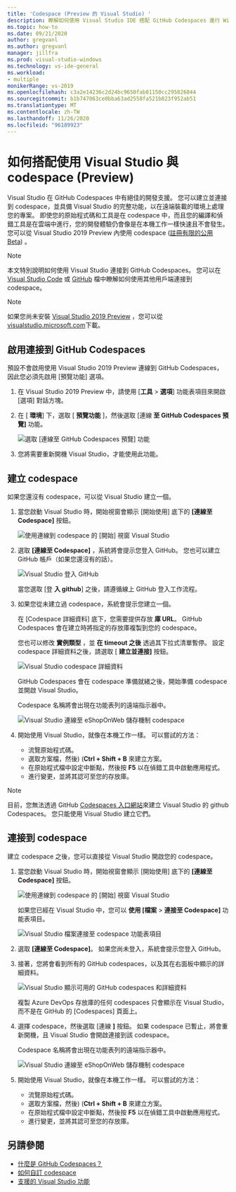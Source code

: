 ```yaml
---
title: 'Codespace (Preview 的 Visual Studio) '
description: 瞭解如何使用 Visual Studio IDE 搭配 GitHub Codespaces 進行 Windows 開發。
ms.topic: how-to
ms.date: 09/21/2020
author: gregvanl
ms.author: gregvanl
manager: jillfra
ms.prod: visual-studio-windows
ms.technology: vs-ide-general
ms.workload:
- multiple
monikerRange: vs-2019
ms.openlocfilehash: c3a2e14236c2d24bc9650fab81150cc295826844
ms.sourcegitcommit: b1b747063ce0bba63ad2558fa521b823f952ab51
ms.translationtype: MT
ms.contentlocale: zh-TW
ms.lasthandoff: 11/26/2020
ms.locfileid: "96189923"
---
```

# <a name="how-to-use-visual-studio-with-a-codespace-preview"></a>如何搭配使用 Visual Studio 與 codespace (Preview) 

Visual Studio 在 GitHub Codespaces 中有絕佳的開發支援。 您可以建立並連接到 codespace，並具備 Visual Studio 的完整功能，以在遠端裝載的環境上處理您的專案。 即使您的原始程式碼和工具是在 codespace 中，而且您的編譯和偵錯工具是在雲端中進行，您的開發體驗仍會像是在本機工作一樣快速且不會發生。 您可以從 Visual Studio 2019 Preview 內使用 codespace ([註冊有限的公用 Beta](https://github.com/features/codespaces/signup-vs)) 。

> [!NOTE]
> 本文特別說明如何使用 Visual Studio 連接到 GitHub Codespaces。 您可以在 [Visual Studio Code](https://docs.github.com/github/developing-online-with-codespaces/connecting-to-your-codespace-from-visual-studio-code) 或 [GitHub](https://docs.github.com/github/developing-online-with-codespaces/developing-in-a-codespace) 檔中瞭解如何使用其他用戶端連接到 codespace。

> [!NOTE]
> 如果您尚未安裝 [Visual Studio 2019 Preview](https://aka.ms/vspreview) ，您可以從 [visualstudio.microsoft.com](https://aka.ms/vspreview)下載。

## <a name="enable-connect-to-github-codespaces"></a>啟用連接到 GitHub Codespaces

預設不會啟用使用 Visual Studio 2019 Preview 連線到 GitHub Codespaces，因此您必須先啟用 [預覽功能] 選項。

1. 在 Visual Studio 2019 Preview 中，請使用 [**工具**  >  **選項**] 功能表項目來開啟 [選項] 對話方塊。

2. 在 [ **環境**] 下，選取 [ **預覽功能** ]，然後選取 [連線 **至 GitHub Codespaces 預覽]** 功能。

   ![選取 [連線至 GitHub Codespaces 預覽] 功能](media/connect-to-github-codespaces-preview-feature.png)

3. 您將需要重新開機 Visual Studio，才能使用此功能。

## <a name="create-a-codespace"></a>建立 codespace

如果您還沒有 codespace，可以從 Visual Studio 建立一個。

1. 當您啟動 Visual Studio 時，開始視窗會顯示 [開始使用] 底下的 **[連線至 Codespace]** 按鈕。

   ![使用連線到 codespace 的 [開始] 視窗 Visual Studio](media/visual-studio-start-window.png)

2. 選取 **[連線至 Codespace]** ，系統將會提示您登入 GitHub。 您也可以建立 GitHub 帳戶（如果您還沒有的話）。

   ![Visual Studio 登入 GitHub](media/visual-studio-sign-in-to-github.png)

   當您選取 [登 **入 github**] 之後，請遵循線上 GitHub 登入工作流程。

3. 如果您從未建立過 codespace，系統會提示您建立一個。

   在 [Codespace 詳細資料] 底下，您需要提供存放 **庫 URL**。 GitHub Codespaces 會在建立時將指定的存放庫複製到您的 codespace。

   您也可以修改 **實例類型** ，並 **在 timeout 之後** 透過其下拉式清單暫停。 設定 codespace 詳細資料之後，請選取 [ **建立並連接]** 按鈕。

   ![Visual Studio codespace 詳細資料](media/visual-studio-codespace-details.png)

   GitHub Codespaces 會在 codespace 準備就緒之後，開始準備 codespace 並開啟 Visual Studio。

   Codespace 名稱將會出現在功能表列的遠端指示器中。

   ![Visual Studio 連線至 eShopOnWeb 儲存機制 codespace](media/visual-studio-eshoponweb-codespace.png)

4. 開始使用 Visual Studio，就像在本機工作一樣。 可以嘗試的方法：

   * 流覽原始程式碼。
   * 選取方案檔，然後)  (**Ctrl + Shift + B** 來建立方案。
   * 在原始程式檔中設定中斷點，然後按 **F5** 以在偵錯工具中啟動應用程式。
   * 進行變更，並將其認可至您的存放庫。   

> [!NOTE]
> 目前，您無法透過 GitHub [Codespaces 入口網站](https://github.com/codespaces)來建立 Visual Studio 的 github Codespaces。 您只能使用 Visual Studio 建立它們。

## <a name="connect-to-a-codespace"></a>連接到 codespace

建立 codespace 之後，您可以直接從 Visual Studio 開啟您的 codespace。

1. 當您啟動 Visual Studio 時，開始視窗會顯示 [開始使用] 底下的 **[連線至 Codespace]** 按鈕。

   ![使用連線到 codespace 的 [開始] 視窗 Visual Studio](media/visual-studio-start-window.png)

   如果您已經在 Visual Studio 中，您可以 **使用 [檔案**  >  **連接至 Codespace]** 功能表項目。

   ![Visual Studio 檔案連接至 codespace 功能表項目](media/visual-studio-file-connect-to-codespace.png)

2. 選取 **[連線至 Codespace]**。 如果您尚未登入，系統會提示您登入 GitHub。

3. 接著，您將會看到所有的 GitHub codespaces，以及其在右面板中顯示的詳細資料。

   ![Visual Studio 顯示可用的 GitHub codespaces 和詳細資料](media/visual-studio-connect-codespace.png)

   複製 Azure DevOps 存放庫的任何 codespaces 只會顯示在 Visual Studio，而不是在 GitHub 的 [Codespaces] 頁面上。

4. 選擇 codespace，然後選取 [連線 **]** 按鈕。 如果 codespace 已暫止，將會重新開機，且 Visual Studio 會開啟連接到該 codespace。

   Codespace 名稱將會出現在功能表列的遠端指示器中。

   ![Visual Studio 連線至 eShopOnWeb 儲存機制 codespace](media/visual-studio-eshoponweb-codespace.png)

5. 開始使用 Visual Studio，就像在本機工作一樣。 可以嘗試的方法：

   * 流覽原始程式碼。
   * 選取方案檔，然後)  (**Ctrl + Shift + B** 來建立方案。
   * 在原始程式檔中設定中斷點，然後按 **F5** 以在偵錯工具中啟動應用程式。
   * 進行變更，並將其認可至您的存放庫。

<!-- TBD ## Suspend a codespace -->

<!-- TBD ## Disconnect from a codespace -->

## <a name="see-also"></a>另請參閱

* [什麼是 GitHub Codespaces？](codespaces-overview.md)
* [如何自訂 codespace](customize-codespaces.md)
* [支援的 Visual Studio 功能](supported-features-codespaces.md)
